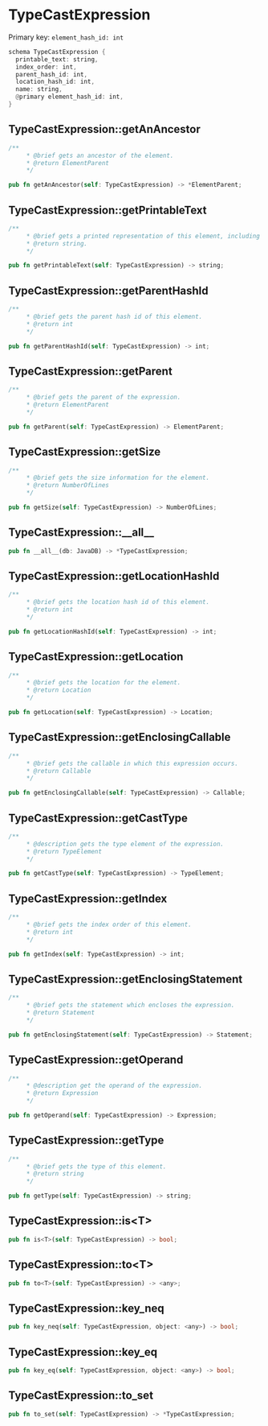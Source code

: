 # TypeCastExpression

Primary key: `element_hash_id: int`

```rust
schema TypeCastExpression {
  printable_text: string,
  index_order: int,
  parent_hash_id: int,
  location_hash_id: int,
  name: string,
  @primary element_hash_id: int,
}
```
## TypeCastExpression::getAnAncestor

```rust
/**
     * @brief gets an ancestor of the element.
     * @return ElementParent 
     */
```
```rust
pub fn getAnAncestor(self: TypeCastExpression) -> *ElementParent;
```
## TypeCastExpression::getPrintableText

```rust
/**
     * @brief gets a printed representation of this element, including its structure where applicable.
     * @return string.
     */
```
```rust
pub fn getPrintableText(self: TypeCastExpression) -> string;
```
## TypeCastExpression::getParentHashId

```rust
/**
     * @brief gets the parent hash id of this element.
     * @return int
     */
```
```rust
pub fn getParentHashId(self: TypeCastExpression) -> int;
```
## TypeCastExpression::getParent

```rust
/**
     * @brief gets the parent of the expression.
     * @return ElementParent 
     */
```
```rust
pub fn getParent(self: TypeCastExpression) -> ElementParent;
```
## TypeCastExpression::getSize

```rust
/**
     * @brief gets the size information for the element.
     * @return NumberOfLines
     */
```
```rust
pub fn getSize(self: TypeCastExpression) -> NumberOfLines;
```
## TypeCastExpression::\_\_all\_\_

```rust
pub fn __all__(db: JavaDB) -> *TypeCastExpression;
```
## TypeCastExpression::getLocationHashId

```rust
/**
     * @brief gets the location hash id of this element.
     * @return int
     */
```
```rust
pub fn getLocationHashId(self: TypeCastExpression) -> int;
```
## TypeCastExpression::getLocation

```rust
/**
     * @brief gets the location for the element.
     * @return Location
     */
```
```rust
pub fn getLocation(self: TypeCastExpression) -> Location;
```
## TypeCastExpression::getEnclosingCallable

```rust
/**
     * @brief gets the callable in which this expression occurs.
     * @return Callable 
     */
```
```rust
pub fn getEnclosingCallable(self: TypeCastExpression) -> Callable;
```
## TypeCastExpression::getCastType

```rust
/**
     * @description gets the type element of the expression.
     * @return TypeElement 
     */
```
```rust
pub fn getCastType(self: TypeCastExpression) -> TypeElement;
```
## TypeCastExpression::getIndex

```rust
/**
     * @brief gets the index order of this element.
     * @return int
     */
```
```rust
pub fn getIndex(self: TypeCastExpression) -> int;
```
## TypeCastExpression::getEnclosingStatement

```rust
/**
     * @brief gets the statement which encloses the expression.
     * @return Statement 
     */
```
```rust
pub fn getEnclosingStatement(self: TypeCastExpression) -> Statement;
```
## TypeCastExpression::getOperand

```rust
/**
     * @description get the operand of the expression.
     * @return Expression 
     */
```
```rust
pub fn getOperand(self: TypeCastExpression) -> Expression;
```
## TypeCastExpression::getType

```rust
/**
     * @brief gets the type of this element.
     * @return string
     */
```
```rust
pub fn getType(self: TypeCastExpression) -> string;
```
## TypeCastExpression::is\<T\>

```rust
pub fn is<T>(self: TypeCastExpression) -> bool;
```
## TypeCastExpression::to\<T\>

```rust
pub fn to<T>(self: TypeCastExpression) -> <any>;
```
## TypeCastExpression::key\_neq

```rust
pub fn key_neq(self: TypeCastExpression, object: <any>) -> bool;
```
## TypeCastExpression::key\_eq

```rust
pub fn key_eq(self: TypeCastExpression, object: <any>) -> bool;
```
## TypeCastExpression::to\_set

```rust
pub fn to_set(self: TypeCastExpression) -> *TypeCastExpression;
```
